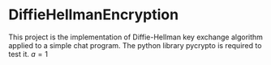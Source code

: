 # DiffieHellmanEncryption
This project is the implementation of Diffie-Hellman key exchange algorithm applied to a simple chat program.
The python library pycrypto is required to test it. $a=1$
